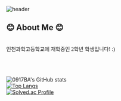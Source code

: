 
![header](https://capsule-render.vercel.app/api?type=waving&fontColor=ffffff&color=0:43C6AC,100:191654&text=Welcome%20to%20woojin029's%20GitHub%20👋&animation=twinkling&fontSize=35&fontAlignY=40&fontAlign=65&height=250)

<h2><b>😊 About Me 😊</b></h2>
<br />
  <span style="font-family:NanumSquare;">인천과학고등학교에 재학중인 2학년 학생입니다! :)</span>
<br /><br /><br /><br />

  ![0917BA's GitHub stats](https://github-readme-stats.vercel.app/api?username=0917ba&show_icons=true&theme=transparnet&count_private=true) <br/>
[![Top Langs](https://github-readme-stats.vercel.app/api/top-langs/?username=0917ba&count_private=true)](https://github.com/0917ba/github-readme-stats) <br />
[![Solved.ac Profile](http://mazassumnida.wtf/api/v2/generate_badge?boj=0917ba)](https://solved.ac/0917ba/) <br/>

<br />
  
